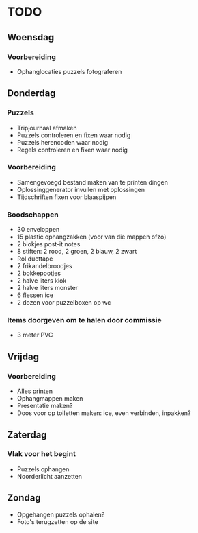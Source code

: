 # TODO

## Woensdag
### Voorbereiding
 * Ophanglocaties puzzels fotograferen

## Donderdag
### Puzzels
 * Tripjournaal afmaken
 * Puzzels controleren en fixen waar nodig
 * Puzzels herencoden waar nodig
 * Regels controleren en fixen waar nodig

### Voorbereiding
 * Samengevoegd bestand maken van te printen dingen
 * Oplossinggenerator invullen met oplossingen
 * Tijdschriften fixen voor blaaspijpen

### Boodschappen
 * 30 enveloppen
 * 15 plastic ophangzakken (voor van die mappen ofzo)
 * 2 blokjes post-it notes
 * 8 stiften: 2 rood, 2 groen, 2 blauw, 2 zwart
 * Rol ducttape
 * 2 frikandelbroodjes
 * 2 bokkepootjes
 * 2 halve liters klok
 * 2 halve liters monster
 * 6 flessen ice
 * 2 dozen voor puzzelboxen op wc

### Items doorgeven om te halen door commissie
 * 3 meter PVC

## Vrijdag
### Voorbereiding
 * Alles printen
 * Ophangmappen maken
 * Presentatie maken?
 * Doos voor op toiletten maken: ice, even verbinden, inpakken?

## Zaterdag
### Vlak voor het begint
 * Puzzels ophangen
 * Noorderlicht aanzetten

## Zondag
 * Opgehangen puzzels ophalen?
 * Foto's terugzetten op de site